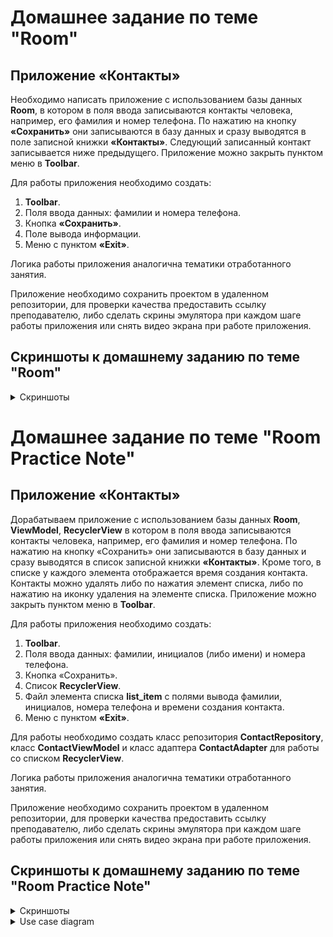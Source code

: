 # Домашнее задание по теме "Room"

## Приложение «Контакты»

Необходимо написать приложение с использованием базы данных **Room**, в котором в поля ввода записываются контакты человека, например, его фамилия и номер телефона. По нажатию на кнопку **«Сохранить»** они записываются в базу данных и сразу выводятся в поле записной книжки **«Контакты»**. Следующий записанный контакт записывается ниже предыдущего. Приложение можно закрыть пунктом меню в **Toolbar**.

Для работы приложения необходимо создать:

1. **Toolbar**.
2. Поля ввода данных: фамилии и номера телефона.
3. Кнопка **«Сохранить»**.
4. Поле вывода информации.
5. Меню с пунктом **«Exit»**.

Логика работы приложения аналогична тематики отработанного занятия.

Приложение необходимо сохранить проектом в удаленном репозитории, для проверки качества предоставить ссылку преподавателю, либо сделать скрины эмулятора при каждом шаге работы приложения или снять видео экрана при работе приложения.

## Скриншоты к домашнему заданию по теме "Room"

<details>
<summary>Скриншоты</summary>

![](md/1.png)
![](md/2.png)
</details>

# Домашнее задание по теме "Room Practice Note"

## Приложение «Контакты»

Дорабатываем приложение с использованием базы данных **Room**, **ViewModel**, **RecyclerView** в котором в поля ввода записываются контакты человека, например, его фамилия и номер телефона. По нажатию на кнопку «Сохранить» они записываются в базу данных и сразу выводятся в список записной книжки **«Контакты»**. Кроме того, в списке у каждого элемента отображается время создания контакта. Контакты можно удалять либо по нажатия элемент списка, либо по нажатию на иконку удаления на элементе списка. Приложение можно закрыть пунктом меню в **Toolbar**.

Для работы приложения необходимо создать:

1. **Toolbar**.
2. Поля ввода данных: фамилии, инициалов (либо имени) и номера телефона.
3. Кнопка «Сохранить».
4. Список **RecyclerView**.
5. Файл элемента списка **list_item** с полями вывода фамилии, инициалов, номера телефона и времени создания контакта.
6. Меню с пунктом **«Exit»**.

Для работы необходимо создать класс репозитория **ContactRepository**, класс **ContactViewModel** и класс адаптера **ContactAdapter** для работы со списком **RecyclerView**.

Логика работы приложения аналогична тематики отработанного занятия.

Приложение необходимо сохранить проектом в удаленном репозитории, для проверки качества предоставить ссылку преподавателю, либо сделать скрины эмулятора при каждом шаге работы приложения или снять видео экрана при работе приложения.

## Скриншоты к домашнему заданию по теме "Room Practice Note"

<details>
<summary>Скриншоты</summary>

![](md/part2/1.png)
![](md/part2/2.png)
![](md/part2/3.png)
![](md/part2/4.png)
![](md/part2/5.png)

</details>

<details>
<summary>Use case diagram</summary>

![](md/part2/Contacts_App_Diagramm.png)

</details>
